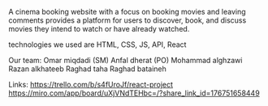 A cinema booking website with a focus on booking movies and leaving comments provides a platform for users to discover, book, and discuss movies they intend to watch or have already watched.

technologies we used are HTML, CSS, JS, API, React

Our team: 
Omar miqdadi (SM)
Anfal dherat (PO)
Mohammad alghzawi
Razan alkhateeb
Raghad taha
Raghad bataineh

Links:
https://trello.com/b/s4fUroJf/react-project
https://miro.com/app/board/uXjVNdTEHbc=/?share_link_id=176751658449
